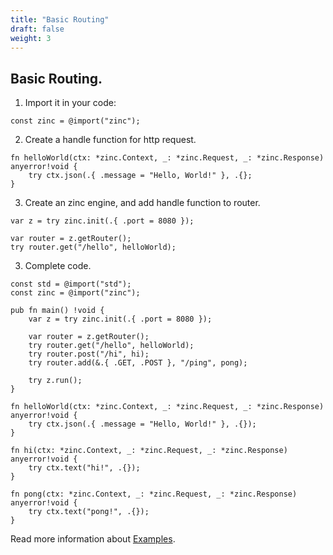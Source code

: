 ```yaml
---
title: "Basic Routing"
draft: false
weight: 3
---
```


## Basic Routing.

1. Import it in your code:
```zig
const zinc = @import("zinc");
```

2. Create a handle function for http request.
```zig
fn helloWorld(ctx: *zinc.Context, _: *zinc.Request, _: *zinc.Response) anyerror!void {
    try ctx.json(.{ .message = "Hello, World!" }, .{};
}
```

3. Create an zinc engine, and add handle function to router.
```zig
var z = try zinc.init(.{ .port = 8080 });

var router = z.getRouter();
try router.get("/hello", helloWorld);
```

3. Complete code.
```zig
const std = @import("std");
const zinc = @import("zinc");

pub fn main() !void {
    var z = try zinc.init(.{ .port = 8080 });

    var router = z.getRouter();
    try router.get("/hello", helloWorld);
    try router.post("/hi", hi);
    try router.add(&.{ .GET, .POST }, "/ping", pong);

    try z.run();
}

fn helloWorld(ctx: *zinc.Context, _: *zinc.Request, _: *zinc.Response) anyerror!void {
    try ctx.json(.{ .message = "Hello, World!" }, .{});
}

fn hi(ctx: *zinc.Context, _: *zinc.Request, _: *zinc.Response) anyerror!void {
    try ctx.text("hi!", .{});
}

fn pong(ctx: *zinc.Context, _: *zinc.Request, _: *zinc.Response) anyerror!void {
    try ctx.text("pong!", .{});
}

```

Read more information about [Examples](https://github.com/zon-dev/zinc-examples).

